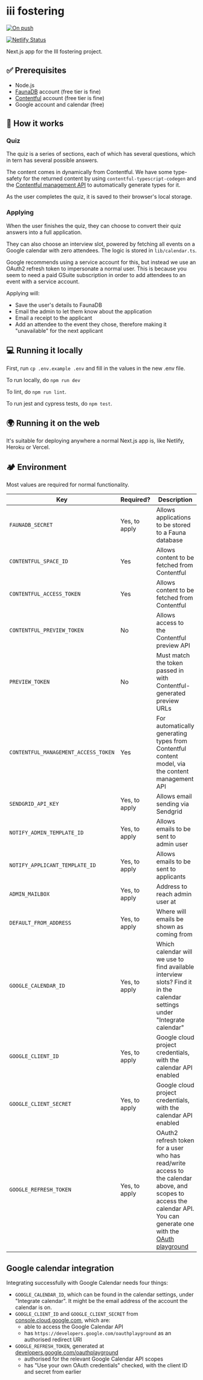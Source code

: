 # iii fostering

[![On push](https://github.com/jhackett1/iii-fostering-nextjs/actions/workflows/on-push.yml/badge.svg)](https://github.com/jhackett1/iii-fostering-nextjs/actions/workflows/on-push.yml)

[![Netlify Status](https://api.netlify.com/api/v1/badges/917863e6-cdb7-429a-98f1-147473c1aead/deploy-status)](https://app.netlify.com/sites/iii-fostering/deploys)

Next.js app for the III fostering project.

## ✅ Prerequisites

- Node.js
- [FaunaDB](https://fauna.com/) account (free tier is fine)
- [Contentful](https://www.contentful.com) account (free tier is fine)
- Google account and calendar (free)

## 🧱 How it works

### Quiz

The quiz is a series of sections, each of which has several questions, which in tern has several possible answers.

The content comes in dynamically from Contentful. We have some type-safety for the returned content by using `contentful-typescript-codegen` and the [Contentful management API](https://www.contentful.com/developers/docs/references/content-management-api/) to automatically generate types for it.

As the user completes the quiz, it is saved to their browser's local storage.

### Applying

When the user finishes the quiz, they can choose to convert their quiz answers into a full application.

They can also choose an interview slot, powered by fetching all events on a Google calendar with zero attendees. The logic is stored in `lib/calendar.ts`.

Google recommends using a service account for this, but instead we use an OAuth2 refresh token to impersonate a normal user. This is because you seem to need a paid GSuite subscription in order to add attendees to an event with a service account.

Applying will:

- Save the user's details to FaunaDB
- Email the admin to let them know about the application
- Email a receipt to the applicant
- Add an attendee to the event they chose, therefore making it "unavailable" for the next applicant

## 💻 Running it locally

First, run `cp .env.example .env` and fill in the values in the new .env file.

To run locally, do `npm run dev`

To lint, do `npm run lint`.

To run jest and cypress tests, do `npm test`.

## 🌍 Running it on the web

It's suitable for deploying anywhere a normal Next.js app is, like Netlify, Heroku or Vercel.

## 🏕 Environment

Most values are required for normal functionality.

| Key                                  | Required?     | Description                                                                                                                                                                                                             |
| ------------------------------------ | ------------- | ----------------------------------------------------------------------------------------------------------------------------------------------------------------------------------------------------------------------- |
| `FAUNADB_SECRET`                     | Yes, to apply | Allows applications to be stored to a Fauna database                                                                                                                                                                    |
| `CONTENTFUL_SPACE_ID`                | Yes           | Allows content to be fetched from Contentful                                                                                                                                                                            |
| `CONTENTFUL_ACCESS_TOKEN`            | Yes           | Allows content to be fetched from Contentful                                                                                                                                                                            |
| `CONTENTFUL_PREVIEW_TOKEN`           | No            | Allows access to the Contentful preview API                                                                                                                                                                             |
| `PREVIEW_TOKEN`                      | No            | Must match the token passed in with Contentful-generated preview URLs                                                                                                                                                   |
| `CONTENTFUL_MANAGEMENT_ACCESS_TOKEN` | Yes           | For automatically generating types from Contentful content model, via the content management API                                                                                                                        |
| `SENDGRID_API_KEY`                   | Yes, to apply | Allows email sending via Sendgrid                                                                                                                                                                                       |
| `NOTIFY_ADMIN_TEMPLATE_ID`           | Yes, to apply | Allows emails to be sent to admin user                                                                                                                                                                                  |
| `NOTIFY_APPLICANT_TEMPLATE_ID`       | Yes, to apply | Allows emails to be sent to applicants                                                                                                                                                                                  |
| `ADMIN_MAILBOX`                      | Yes, to apply | Address to reach admin user at                                                                                                                                                                                          |
| `DEFAULT_FROM_ADDRESS`               | Yes, to apply | Where will emails be shown as coming from                                                                                                                                                                               |
| `GOOGLE_CALENDAR_ID`                 | Yes, to apply | Which calendar will we use to find available interview slots? Find it in the calendar settings under "Integrate calendar"                                                                                               |
| `GOOGLE_CLIENT_ID`                   | Yes, to apply | Google cloud project credentials, with the calendar API enabled                                                                                                                                                         |
| `GOOGLE_CLIENT_SECRET`               | Yes, to apply | Google cloud project credentials, with the calendar API enabled                                                                                                                                                         |
| `GOOGLE_REFRESH_TOKEN`               | Yes, to apply | OAuth2 refresh token for a user who has read/write access to the calendar above, and scopes to access the calendar API. You can generate one with the [OAuth playground](https://developers.google.com/oauthplayground) |

## Google calendar integration

Integrating successfully with Google Calendar needs four things:

- `GOOGLE_CALENDAR_ID`, which can be found in the calendar settings, under "Integrate calendar". It might be the email address of the account the calendar is on.
- `GOOGLE_CLIENT_ID` and `GOOGLE_CLIENT_SECRET` from [console.cloud.google.com](https://console.cloud.google.com), which are:
  - able to access the Google Calendar API
  - has `https://developers.google.com/oauthplayground` as an authorised redirect URI
- `GOOGLE_REFRESH_TOKEN`, generated at [developers.google.com/oauthplayground](https://developers.google.com/oauthplayground)
  - authorised for the relevant Google Calendar API scopes
  - has "Use your own OAuth credentials" checked, with the client ID and secret from earlier
